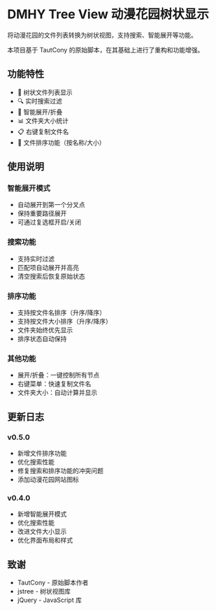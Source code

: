 # DMHY Tree View 动漫花园树状显示

将动漫花园的文件列表转换为树状视图，支持搜索、智能展开等功能。

本项目基于 TautCony 的原始脚本，在其基础上进行了重构和功能增强。

## 功能特性

* 🌲 树状文件列表显示
* 🔍 实时搜索过滤
* 📂 智能展开/折叠
* 📊 文件夹大小统计
* 📋 右键复制文件名
* 🔄 文件排序功能（按名称/大小）

## 使用说明

### 智能展开模式

* 自动展开到第一个分叉点
* 保持重要路径展开
* 可通过复选框开启/关闭

### 搜索功能

* 支持实时过滤
* 匹配项自动展开并高亮
* 清空搜索后恢复原始状态

### 排序功能

* 支持按文件名排序（升序/降序）
* 支持按文件大小排序（升序/降序）
* 文件夹始终优先显示
* 排序状态自动保持

### 其他功能

* 展开/折叠：一键控制所有节点
* 右键菜单：快速复制文件名
* 文件夹大小：自动计算并显示

## 更新日志

### v0.5.0
* 新增文件排序功能
* 优化搜索性能
* 修复搜索和排序功能的冲突问题
* 添加动漫花园网站图标

### v0.4.0
* 新增智能展开模式
* 优化搜索性能
* 改进文件大小显示
* 优化界面布局和样式

## 致谢

* TautCony - 原始脚本作者
* jstree - 树状视图库
* jQuery - JavaScript 库
